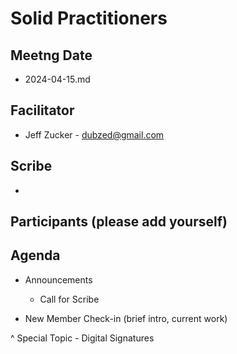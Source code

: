 # Solid Practitioners

## Meetng Date
* 2024-04-15.md

## Facilitator 
* Jeff Zucker - dubzed@gmail.com

## Scribe
* 

## Participants (please add yourself)

## Agenda

* Announcements
    * Call for Scribe

* New Member Check-in (brief intro, current work)  

^ Special Topic - Digital Signatures
